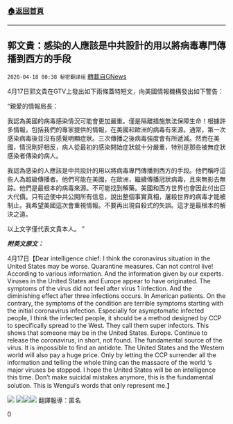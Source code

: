 ###  [:house:返回首頁](https://github.com/ourhimalayas/txt)
---

## 郭文貴：感染的人應該是中共設計的用以將病毒專門傳播到西方的手段
`2020-04-18 00:38 秘密翻译组` [轉載自GNews](https://gnews.org/zh-hant/176901/)

4月17日郭文貴在GTV上發出如下兩條蓋特短文，向美國情報機構發出如下警告：

“親愛的情報局長：

我認為美國的病毒感染情況可能會更加嚴重。僅是隔離措施無法保障生命！根據許多情報，包括我們的專家提供的情報，在美國和歐洲的病毒有來源。通常，第一次感染病毒後並沒有感覺明顯症狀。三次傳播之後病毒強度會有所遞減。然而在美國，情況剛好相反，病人從最初的感染開始症狀就十分嚴重，特別是那些被無症狀感染者傳染的病人。

我認為感染的人應該是中共設計的用以將病毒專門傳播到西方的手段。他們稱呼這些人為超級傳播者。他們可能在美國，在歐洲，繼續傳播冠狀病毒，且來無影去無踪。他們是最根本的病毒來源。不可能找到解藥。美國和西方世界也會因此付出巨大代價。只有迫使中共公開所有信息，說出整個事實真相，屠殺世界的病毒才能被制止。我希望美國這次會重視情報。不要再出現自殺式的失誤。這才是最根本的解決之道。

以上文字僅代表文貴本人。 ”

***附英文原文：***

4月17日【Dear intelligence chief: I think the coronavirus situation in the United States may be worse. Quarantine measures. Can not control live! According to various information. And the information given by our experts. Viruses in the United States and Europe appear to have originated. The symptoms of the virus did not feel after virus 1 infection. And the diminishing effect after three infections occurs. In American patients. On the contrary, the symptoms of the condition are terrible symptoms starting with the initial coronavirus infection. Especially for asymptomatic infected people, I think the infected people, it should be a method designed by CCP to specifically spread to the West. They call them super infectors. This shows that someone may be in the United States. Europe. Continue to release the coronavirus, in short, not found. The fundamental source of the virus. It is impossible to find an antidote. The United States and the Western world will also pay a huge price. Only by letting the CCP surrender all the information and telling the whole thing can the massacre of the world ‘s major viruses be stopped. I hope the United States will be on intelligence this time. Don’t make suicidal mistakes anymore, this is the fundamental solution. This is Wengui’s words that only represent me.】

![](https://s3.amazonaws.com/gnews-media-offload/wp-content/uploads/2020/04/18003127/WhatsApp-Image-2020-04-18-at-2.25.05-PM.jpeg)
![](https://s3.amazonaws.com/gnews-media-offload/wp-content/uploads/2020/04/18003320/WhatsApp-Image-2020-04-18-at-2.25.06-PM.jpeg)![](https://s3.amazonaws.com/gnews-media-offload/wp-content/uploads/2020/04/18003346/WhatsApp-Image-2020-04-18-at-2.25.06-PM-1.jpeg)![](https://s3.amazonaws.com/gnews-media-offload/wp-content/uploads/2020/04/18003432/WhatsApp-Image-2020-04-18-at-2.25.07-PM.jpeg)
翻譯報導：匿名

0
